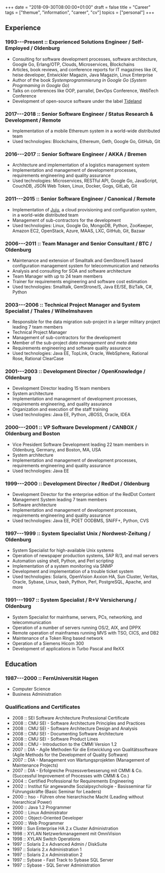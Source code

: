 +++
date = "2018-09-30T08:00:00+01:00"
draft = false
title = "Career"
tags = ["themue", "information", "career", "cv"]
topics = ["personal"]
+++

## Experience

### 1993---Present :: Experienced Solutions Engineer / Self-Employed / Oldenburg

- Consulting for software development processes, software architecture, Google Go, Erlang/OTP, Clouds, Microservices, Blockchains
- Articles, book reviews, and conference reports for IT magazines like iX, heise developer, Entwickler Magazin, Java Magazin, Linux Enterprise
- Author of the book *Systemprogrammierung in Google Go* (*System Progrmaming in Google Go*)
- Talks on conferences like OOP, parrallel, DevOps Conference, WebTech Conference
- Development of open-source software under the label [Tideland](https://github.com/tideland/)

### 2017---2018 :: Senior Software Engineer / Status Research & Development / Remote

- Implementation of a mobile Ethereum system in a world-wide distributed team
- Used technologies: Blockchains, Ethereum, Geth, Google Go, GitHub, Git

### 2016---2017 :: Senior Software Engineer / AKKA / Bremen

- Architecture and implementation of a logistics management system
- Implementation and management of development processes, requirements engineering and quality assurance
- Used technologies: Microservices, RESTful API, Google Go, JavaScript, CouchDB, JSON Web Token, Linux, Docker, Gogs, GitLab, Git

### 2011---2015 :: Senior Software Engineer / Canonical / Remote

- Implementation of [Juju](https://jujucharms.com/), a cloud provisioning and configuration system, in a world-wide distributed team
- Management of sub-contractors for the development
- Used technologies: Linux, Google Go, MongoDB, Python, ZooKeeper, Amazon EC2, OpenStack, Azure, MAAS, LXC, GitHub, Git, Bazaar

### 2006---2011 :: Team Manager and Senior Consultant / BTC / Oldenburg

- Maintenance and extension of Smalltalk and GemStone/S based configuration management system for telecommunication and networks
- Analysis and consulting for SOA and software architecture
- Team Manager with up to 24 team members
- Trainer for requirements engineering and software cost estimation
- Used technologies: Smalltalk, GemStrone/S, Java EE/SE, BizTalk, C#, Python

### 2003---2006 ::  Technical Project Manager and System Specialist / Thales / Wilhelmshaven

- Responsible for the data migration sub-project in a larger military project leading 7 team members
- Technical Project Manager
- Management of sub-contractors for the development
- Member of the sub-project *data management and meta data*
- Requirements engineering and software quality assurance
- Used technologies: Java EE, TopLink, Oracle, WebSphere, Rational Rose, Rational ClearCase

### 2001---2003 :: Development Director / OpenKnowledge / Oldenburg

- Development Director leading 15 team members
- System architecture
- Implementation and management of development processes, requirements engineering, and quality assurance
- Organization and execution of the staff training
- Used technologies: Java EE, Python, JBOSS, Oracle, IDEA

### 2000---2001 :: VP Software Development / CANBOX / Oldenburg and Boston

- Vice President Software Development leading 22 team members in Oldenburg, Germany, and Boston, MA, USA
- System architecture
- Implementation and management of development processes, requirements engineering and quality assurance
- Used technologies: Java EE

### 1999---2000 :: Development Director / RedDot / Oldenburg

- Development Director for the enterprise edition of the RedDot Content Management System leading 7 team members
- Software architecture
- Implementation and management of development processes, requirements engineering and quality assurance
- Used technologies: Java EE, POET OODBMS, SNiFF+, Python, CVS

### 1997---1999 :: System Specialist Unix / Nordwest-Zeitung / Oldenburg

- System Specialist for high-available Unix systems
- Operation of newspaper production systems, SAP R/3, and mail servers
- Automation using shell, Python, and Perl scripting
- Implementation of a system monitoring via SNMP
- Development and implementation of a trouble ticket system
- Used technologies: Solaris, OpenVision Axxion HA, Sun Cluster, Veritas, Oracle, Sybase, Linux, bash, Python, Perl, PostgreSQL, Apache, and more

### 1991---1997 :: System Specialist / R+V Versicherung / Oldenburg

- System Specialist for mainframe, servers, PCs, networking, and telecommunication
- Operation of a number of servers running OS/2, AIX, and DPPX
- Remote operation of mainframes running MVS with TSO, CICS, and DB2
- Maintenance of a Token Ring based network
- Operation of a Siemens Hicom 300
- Development of applications in Turbo Pascal and ReXX

## Education

### 1987---2000 :: FernUniversität Hagen

- Computer Science
- Business Administration

### Qualifications and Certificates

- 2008 :: SEI Software Architecture Professional Certificate
- 2008 :: CMU SEI - Software Architecture Principles and Practices
- 2008 :: CMU SEI - Software Architecture Design and Analysis
- 2008 :: CMU SEI - Documenting Software Architecture
- 2008 :: CMU SEI - Software Product Lines
- 2008 :: CMU - Introduction to the CMMI Version 1.2
- 2007 :: DIA - Agile Methoden für die Entwicklung von Qualitätssoftware (Agile Methods for the Development of Quality Software)
- 2007 :: DIA - Management von Wartungsprojekten (Management of Maintenance Projects)
- 2007 :: DIA - Erfolgreiche Prozessverbesserung mit CMMI & Co. (Successful Improvement of Processes with CMMI & Co.)
- 2004 :: Certified Professional for Requirements Engineering
- 2002 :: Institut für angewandte Sozialpsychologie - Basisseminar für Führungskräfte (Basic Seminar for Leaders)
- 2000 :: hso - Führen ohne hierarchische Macht (Leading without hierarchical Power)
- 2000 :: Java 1.2 Programmer
- 2000 :: Linux Administrator
- 2000 :: Object-Oriented Developer
- 2000 :: Web Programmer
- 1999 :: Sun Enterprise HA 2.x Cluster Administration
- 1998 :: XYLAN Netzwerkmanagement mit OmniVision
- 1998 :: XYLAN Switch Operations
- 1997 :: Solaris 2.x Advanced Admin / DiskSuite
- 1997 :: Solaris 2.x Administration 1
- 1997 :: Solaris 2.x Administration 2
- 1997 :: Sybase - Fast Track to Sybase SQL Server
- 1997 :: Sybase - SQL Server Administration
